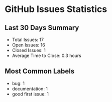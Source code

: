 # GitHub Issues Statistics

## Last 30 Days Summary
- Total Issues: 17
- Open Issues: 16
- Closed Issues: 1
- Average Time to Close: 0.3 hours

## Most Common Labels
- bug: 1
- documentation: 1
- good first issue: 1
